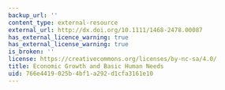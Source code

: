 ```yaml
---
backup_url: ''
content_type: external-resource
external_url: http://dx.doi.org/10.1111/1468-2478.00087
has_external_licence_warning: true
has_external_license_warning: true
is_broken: ''
license: https://creativecommons.org/licenses/by-nc-sa/4.0/
title: Economic Growth and Basic Human Needs
uid: 766e4419-025b-4bf1-a292-d1cfa3161e10
---
```

